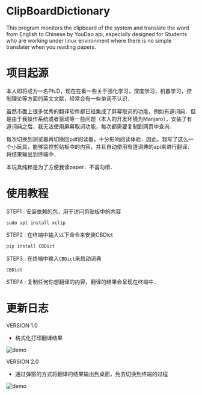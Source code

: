 # ClipBoardDictionary
This program monitors the clipboard of the system and translate the word from English to Chinese by YouDao api, especially designed for Students who are working under linux environment where there is no simple translater when you reading papers.

# 项目起源
本人即将成为一名Ph.D，现在在看一些关于强化学习，深度学习，机器学习，控制理论等方面的英文文献，经常会有一些单词不认识．

虽然市面上很多优秀的翻译软件都已经集成了屏幕取词的功能，例如有道词典．但是由于我操作系统或者驱动等一些问题（本人的开发环境为Manjaro），安装了有道词典之后，我无法使用屏幕取词功能，每次都需要复制到网页中查询．

每次切换到浏览器再切换回pdf阅读器，十分影响阅读体验．因此，我写了这么一个小玩具，能够监控剪贴板中的内容，并且自动使用有道词典的api来进行翻译．将结果输出到终端中．

本玩具纯粹是为了方便我读paper．不喜勿喷．

# 使用教程
STEP1 : 安装依赖的包，用于访问剪贴板中的内容
```shell
sudo apt install xclip
```

STEP2 : 在终端中输入以下命令来安装CBDict
```python
pip install CBDict
```

STEP3 : 在终端中输入`CBDict`来启动词典
```shell
CBDict
```

STEP4 : 复制任何你想翻译的内容，翻译的结果会呈现在终端中．

# 更新日志
VERSION 1.0
 - 格式化打印翻译结果

![demo](demo.gif)

VERSION 2.0
 - 通过弹窗的方式将翻译的结果输出到桌面，免去切换到终端的过程

![demo](demo1.gif)